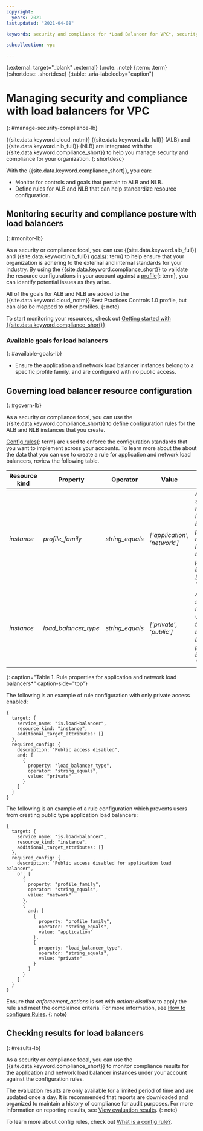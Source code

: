 ```yaml
---
copyright:
  years: 2021
lastupdated: "2021-04-08"

keywords: security and compliance for *Load Balancer for VPC*, security for *Load Balancer for VPC*, compliance for *Load Balancer for VPC*,

subcollection: vpc

---
```


{:external: target="_blank" .external}
{:note: .note}
{:term: .term}
{:shortdesc: .shortdesc}
{:table: .aria-labeledby="caption"}

# Managing security and compliance with load balancers for VPC
{: #manage-security-compliance-lb}

{{site.data.keyword.cloud_notm}} {{site.data.keyword.alb_full}} (ALB) and {{site.data.keyword.nlb_full}} (NLB) are integrated with the {{site.data.keyword.compliance_short}} to help you manage security and compliance for your organization.
{: shortdesc}

With the {{site.data.keyword.compliance_short}}, you can:

* Monitor for controls and goals that pertain to ALB and NLB.
* Define rules for ALB and NLB that can help standardize resource configuration.

## Monitoring security and compliance posture with load balancers
{: #monitor-lb}

As a security or compliance focal, you can use {{site.data.keyword.alb_full}} and {{site.data.keyword.nlb_full}} [goals](#x2117978){: term} to help ensure that your organization is adhering to the external and internal standards for your industry. By using the {{site.data.keyword.compliance_short}} to validate the resource configurations in your account against a [profile](#x2034950){: term}, you can identify potential issues as they arise.

All of the goals for ALB and NLB are added to the {{site.data.keyword.cloud_notm}} Best Practices Controls 1.0 profile, but can also be mapped to other profiles.
{: note}

To start monitoring your resources, check out [Getting started with {{site.data.keyword.compliance_short}}](/docs/security-compliance?topic-security-compliance-getting-started)

### Available goals for load balancers
{: #available-goals-lb}

* Ensure the application and network load balancer instances belong to a specific profile family, and are configured with no public access.

## Governing load balancer resource configuration
{: #govern-lb}

As a security or compliance focal, you can use the {{site.data.keyword.compliance_short}} to define configuration rules for the ALB and NLB instances that you create.

[Config rules](#x3084914){: term} are used to enforce the configuration standards that you want to implement across your accounts. To learn more about the about the data that you can use to create a rule for application and network load balancers, review the following table.

| Resource kind | Property | Operator | Value | Description |
|---------------|----------|---------------|-------|-------------|
| *instance* | *profile_family* | *string_equals* | *['application', 'network']* | *A list of strings matching load balancer profile family name from load balancer profile family. Ex: ['application', 'network']* |
| *instance* | *load_balancer_type* | *string_equals* | *['private', 'public']* | *A list of strings indicating what type of the load balancer can be provisioned. Ex: ['public', 'private']* |
{: caption="Table 1. Rule properties for application and network load balancers*" caption-side="top"}

The following is an example of rule configuration with only private access enabled:

```
{
  target: {
    service_name: "is.load-balancer",
    resource_kind: "instance",
    additional_target_attributes: []
  },
  required_config: {
    description: "Public access disabled",
    and: [
      {
        property: "load_balancer_type",
        operator: "string_equals",
        value: "private"
      }
    ]
  }
}
```

The following is an example of a rule configuration which prevents users from creating public type application load balancers:

```
{
  target: {
    service_name: "is.load-balancer",
    resource_kind: "instance",
    additional_target_attributes: []
  },
  required_config: {
    description: "Public access disabled for application load balancer",
    or: [
      {
        property: "profile_family",
        operator: "string_equals",
        value: "network"
      },
      {
        and: [
          {
            property: "profile_family",
            operator: "string_equals",
            value: "application"
          },
          {
            property: "load_balancer_type",
            operator: "string_equals",
            value: "private"
          }
        ]
      }
    ]
  }
}
```

Ensure that *enforcement_actions* is set with *action: disallow* to apply the rule and meet the complaince criteria. For more information, see [How to configure Rules](/docs/security-compliance?topic=security-compliance-rules).
{: note}

## Checking results for load balancers
{: #results-lb}

As a security or compliance focal, you can use the {{site.data.keyword.compliance_short}} to monitor compliance results for the application and network load balancer instances under your account against the configuration rules.

The evaluation results are only available for a limited period of time and are updated once a day. It is recommended that reports are downloaded and organized to maintain a history of compliance for audit purposes. For more information on reporting results, see [View evaluation results](https://cloud.ibm.com/security-compliance/compliance-posture/rules).
{: note}

To learn more about config rules, check out [What is a config rule?](/docs/security-compliance?topic=security-compliance-what-is-rule).

